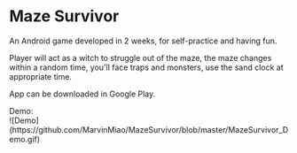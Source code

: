 # Maze Survivor
<p>An Android game developed in 2 weeks, for self-practice and having fun.</p>
<p>Player will act as a witch to struggle out of the maze, the maze changes within a random time, you'll face traps and monsters, use the sand clock at appropriate time.</p>
<p>App can be downloaded in Google Play.</p>
Demo:
<br>
![Demo](https://github.com/MarvinMiao/MazeSurvivor/blob/master/MazeSurvivor_Demo.gif)

